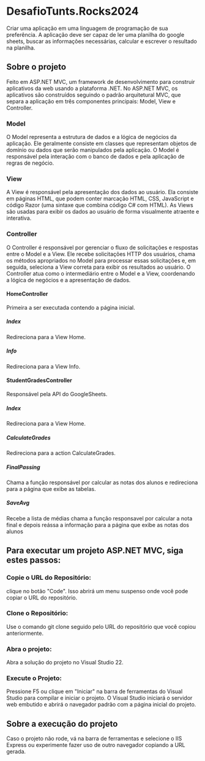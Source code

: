 # DesafioTunts.Rocks2024
Criar uma aplicação em uma linguagem de programação de sua preferência. A aplicação deve ser capaz de ler  uma planilha do google sheets, buscar as informações necessárias, calcular e escrever o  resultado na planilha.

## Sobre o projeto

Feito em ASP.NET MVC, um framework de desenvolvimento para construir aplicativos da web usando a plataforma .NET. No ASP.NET MVC, os aplicativos são construídos seguindo o padrão arquitetural MVC, que separa a aplicação em três componentes principais: Model, View e Controller.

### Model

O Model representa a estrutura de dados e a lógica de negócios da aplicação. Ele geralmente consiste em classes que representam objetos de domínio ou dados que serão manipulados pela aplicação. O Model é responsável pela interação com o banco de dados e pela aplicação de regras de negócio.

### View

A View é responsável pela apresentação dos dados ao usuário. Ela consiste em páginas HTML, que podem conter marcação HTML, CSS, JavaScript e código Razor (uma sintaxe que combina código C# com HTML). As Views são usadas para exibir os dados ao usuário de forma visualmente atraente e interativa.
### Controller

O Controller é responsável por gerenciar o fluxo de solicitações e respostas entre o Model e a View. Ele recebe solicitações HTTP dos usuários, chama os métodos apropriados no Model para processar essas solicitações e, em seguida, seleciona a View correta para exibir os resultados ao usuário. O Controller atua como o intermediário entre o Model e a View, coordenando a lógica de negócios e a apresentação de dados.

#### HomeController
Primeira a ser executada contendo a página inicial.
##### Index
Redireciona para a View Home.
##### Info
Redireciona para a View Info.

#### StudentGradesController
Responsável pela API do GoogleSheets.
##### Index
Redireciona para a View Home.
##### CalculateGrades
Redireciona para a action CalculateGrades.
##### FinalPassing
Chama a função responsável por calcular as notas dos alunos e redireciona para a página que exibe as tabelas.
##### SaveAvg 
Recebe a lista de médias chama a função responsavel por calcular a nota final e depois reássa a informação para a página que exibe as notas dos alunos

## Para executar um projeto ASP.NET MVC, siga estes passos:
### Copie o URL do Repositório: 
clique no botão "Code". Isso abrirá um menu suspenso onde você pode copiar o URL do repositório. 
### Clone o Repositório: 
Use o comando git clone seguido pelo URL do repositório que você copiou anteriormente.
### Abra o projeto: 
Abra a solução do projeto no Visual Studio 22. 
### Execute o Projeto: 
Pressione F5 ou clique em "Iniciar" na barra de ferramentas do Visual Studio para compilar e iniciar o projeto. O Visual Studio iniciará o servidor web embutido e abrirá o navegador padrão com a página inicial do projeto.

## Sobre a execução do projeto
Caso o projeto não rode, vá na barra de ferramentas e selecione o IIS Express ou experimente fazer uso de outro navegador copiando a URL gerada.
